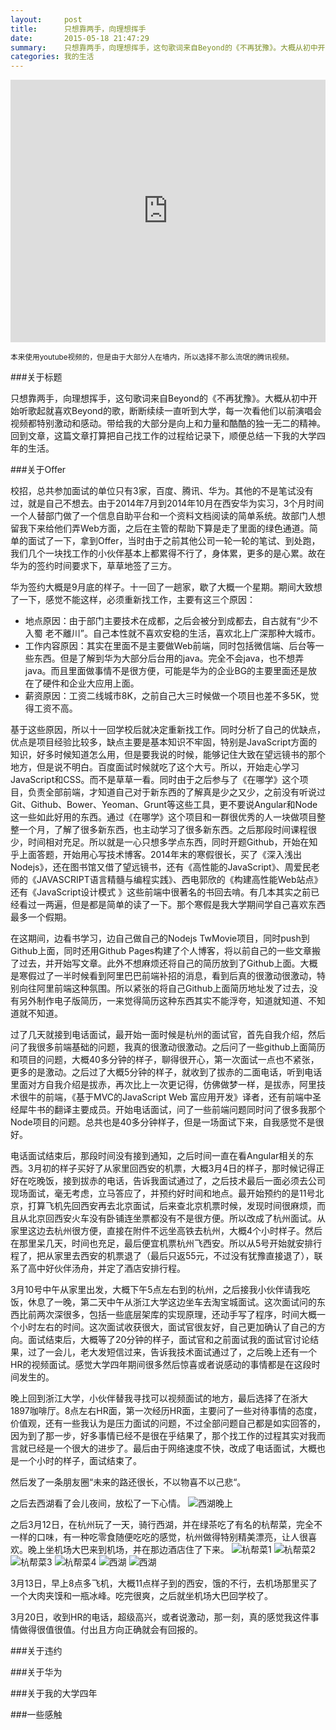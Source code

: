 ```yaml
---
layout:     post
title:      只想靠两手，向理想挥手
date:       2015-05-18 21:47:29
summary:    只想靠两手，向理想挥手，这句歌词来自Beyond的《不再犹豫》。大概从初中开始听歌起就喜欢Beyond的歌，断断续续一直听到大学，每一次看他们以前演唱会视频都特别激动和感动。带给我的大部分是向上和力量和酷酷的独一无二的精神。回到文章，这篇文章打算把自己找工作的过程给记录下，顺便总结一下我的大学四年的生活。
categories: 我的生活
---
```


<iframe frameborder="0" width="100%" height="420" src="http://v.qq.com/iframe/player.html?vid=o001169cnsp&tiny=0&auto=0" allowfullscreen></iframe>

<small>本来使用youtube视频的，但是由于大部分人在墙内，所以选择不那么流氓的腾讯视频。</small>

###关于标题

只想靠两手，向理想挥手，这句歌词来自Beyond的《不再犹豫》。大概从初中开始听歌起就喜欢Beyond的歌，断断续续一直听到大学，每一次看他们以前演唱会视频都特别激动和感动。带给我的大部分是向上和力量和酷酷的独一无二的精神。回到文章，这篇文章打算把自己找工作的过程给记录下，顺便总结一下我的大学四年的生活。

###关于Offer

校招，总共参加面试的单位只有3家，百度、腾讯、华为。其他的不是笔试没有过，就是自己不想去。由于2014年7月到2014年10月在西安华为实习，3个月时间一个人替部门做了一个信息自助平台和一个资料文档阅读的简单系统。故部门人想留我下来给他们弄Web方面，之后在主管的帮助下算是走了里面的绿色通道。简单的面试了一下，拿到Offer，当时由于之前其他公司一轮一轮的笔试、到处跑，我们几个一块找工作的小伙伴基本上都累得不行了，身体累，更多的是心累。故在华为的签约时间要求下，草草地签了三方。

华为签约大概是9月底的样子。十一回了一趟家，歇了大概一个星期。期间大致想了一下，感觉不能这样，必须重新找工作，主要有这三个原因：

 - 地点原因：由于部门主要技术在成都，之后会被分到成都去，自古就有“少不入蜀 老不離川”。自己本性就不喜欢安稳的生活，喜欢北上广深那种大城市。  
 - 工作内容原因：其实在里面不是主要做Web前端，同时包括微信端、后台等一些东西。但是了解到华为大部分后台用的java。完全不会java，也不想弄java。而且里面做事情不是很方便，可能是华为的企业BG的主要里面还是放在了硬件和企业大应用上面。  
 - 薪资原因：工资二线城市8K，之前自己大三时候做一个项目也差不多5K，觉得工资不高。  

基于这些原因，所以十一回学校后就决定重新找工作。同时分析了自己的优缺点，优点是项目经验比较多，缺点主要是基本知识不牢固，特别是JavaScript方面的知识，好多时候知道怎么用，但是要我说的时候，能够记住大致在望远镜书的那个地方，但是说不明白。百度面试时候就吃了这个大亏。所以，开始走心学习JavaScript和CSS。而不是草草一看。同时由于之后参与了《在哪学》这个项目，负责全部前端，才知道自己对于新东西的了解真是少之又少，之前没有听说过Git、Github、Bower、Yeoman、Grunt等这些工具，更不要说Angular和Node这一些如此好用的东西。通过《在哪学》这个项目和一群很优秀的人一块做项目整整一个月，了解了很多新东西，也主动学习了很多新东西。之后那段时间课程很少，时间相对充足。所以就是一心只想多学点东西，同时开题Github，开始在知乎上面答题，开始用心写技术博客。2014年末的寒假很长，买了《深入浅出Nodejs》，还在图书馆又借了望远镜书，还有《高性能的JavaScript》、周爱民老师的《JAVASCRIPT语言精髓与编程实践》、西电郭欣的《构建高性能Web站点》还有《JavaScript设计模式 》这些前端中很著名的书回去啃。有几本其实之前已经看过一两遍，但是都是简单的读了一下。那个寒假是我大学期间学自己喜欢东西最多一个假期。

在这期间，边看书学习，边自己做自己的Nodejs TwMovie项目，同时push到Github上面，同时还用Github Pages构建了个人博客，将以前自己的一些文章搬了过去，并开始写文章。此外不想麻烦还将自己的简历放到了Github上面。大概是寒假过了一半时候看到阿里巴巴前端补招的消息，看到后真的很激动很激动，特别向往阿里前端这种氛围。所以紧张的将自己Github上面简历地址发了过去，没有另外制作电子版简历，一来觉得简历这种东西其实不能浮夸，知道就知道、不知道就不知道。

过了几天就接到电话面试，最开始一面时候是杭州的面试官，首先自我介绍，然后问了我很多前端基础的问题，我真的很激动很激动。之后问了一些github上面简历和项目的问题，大概40多分钟的样子，聊得很开心，第一次面试一点也不紧张，更多的是激动。之后过了大概5分钟的样子，就收到了拔赤的二面电话，听到电话里面对方自我介绍是拔赤，再次比上一次更记得，仿佛做梦一样，是拔赤，阿里技术很牛的前端，《基于MVC的JavaScript Web 富应用开发》译者，还有前端中圣经犀牛书的翻译主要成员。开始电话面试，问了一些前端问题同时问了很多我那个Node项目的问题。总共也是40多分钟样子，但是一场面试下来，自我感觉不是很好。

电话面试结束后，那段时间没有接到通知，之后时间一直在看Angular相关的东西。3月初的样子买好了从家里回西安的机票，大概3月4日的样子，那时候记得正好在吃晚饭，接到拔赤的电话，告诉我面试通过了，之后技术最后一面必须去公司现场面试，毫无考虑，立马答应了，并预约好时间和地点。最开始预约的是11号北京，打算飞机先回西安再去北京面试，后来查北京机票时候，发现时间很麻烦，而且从北京回西安火车没有卧铺连坐票都没有不是很方便。所以改成了杭州面试。从家里这边去杭州很方便，直接在附件不远坐高铁去杭州，大概4个小时样子。然后在那里呆几天，时间也充足，最后便宜机票杭州飞西安。所以从5号开始就安排行程了，把从家里去西安的机票退了（最后只返55元，不过没有犹豫直接退了），联系了高中好伙伴汤舟，并定了酒店安排行程。

3月10号中午从家里出发，大概下午5点左右到的杭州，之后接我小伙伴请我吃饭，休息了一晚，第二天中午从浙江大学这边坐车去淘宝城面试。这次面试问的东西比前两次深很多，包括一些底层架库的实现原理，还动手写了程序，时间大概一个小时左右的时间。这次面试收获很大，面试官很友好，自己更加确认了自己的方向。面试结束后，大概等了20分钟的样子，面试官和之前面试我的面试官讨论结果，过了一会儿，老大发短信过来，告诉我技术面试通过了，之后晚上还有一个HR的视频面试。感觉大学四年期间很多然后惊喜或者说感动的事情都是在这段时间发生的。

晚上回到浙江大学，小伙伴替我寻找可以视频面试的地方，最后选择了在浙大1897咖啡厅。8点左右HR面，第一次经历HR面，主要问了一些对待事情的态度，价值观，还有一些我认为是压力面试的问题，不过全部问题自己都是如实回答的，因为到了那一步，好多事情已经不是很在乎结果了，那个找工作的过程其实对我而言就已经是一个很大的进步了。最后由于网络速度不快，改成了电话面试，大概也是一个小时的样子，面试结束了。

然后发了一条朋友圈“未来的路还很长，不以物喜不以己悲“。

之后去西湖看了会儿夜间，放松了一下心情。
![西湖晚上](http://7vihmc.com1.z0.glb.clouddn.com/hznight.jpg)

之后3月12日，在杭州玩了一天，骑行西湖，并在绿茶吃了有名的杭帮菜，完全不一样的口味，有一种吃零食随便吃吃的感觉，杭州做得特别精美漂亮，让人很喜欢。晚上坐机场大巴来到机场，并在那边酒店住了下来。
![杭帮菜1](http://7vihmc.com1.z0.glb.clouddn.com/hbc1.jpg)
![杭帮菜2](http://7vihmc.com1.z0.glb.clouddn.com/hbc2.jpg)
![杭帮菜3](http://7vihmc.com1.z0.glb.clouddn.com/hbc3.jpg)
![杭帮菜4](http://7vihmc.com1.z0.glb.clouddn.com/hbc4.jpg)
![西湖](http://7vihmc.com1.z0.glb.clouddn.com/xh1.jpg)
![西湖](http://7vihmc.com1.z0.glb.clouddn.com/xh2.jpg)

3月13日，早上8点多飞机，大概11点样子到的西安，饿的不行，去机场那里买了一个大肉夹馍和一瓶冰峰。吃完很爽，之后就坐机场大巴回学校了。

3月20日，收到HR的电话，超级高兴，或者说激动，那一刻，真的感觉我这件事情做得很值很值。付出且方向正确就会有回报的。

###关于违约

###关于华为

###关于我的大学四年

###一些感触